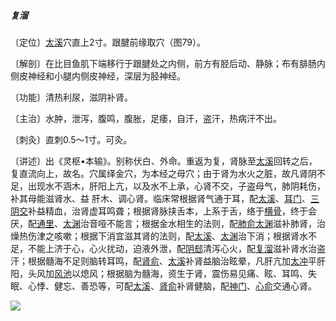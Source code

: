 ##### 复溜

〔定位〕[太溪](https://www.gmzyjc.com/read/zjs/zjs3.1.7-8-0.0.2.3.3.md)穴直上2寸。跟腱前缘取穴（图79）。

〔解剖〕在比目鱼肌下端移行于跟腱处之内侧，前方有胫后动、静脉；布有腓肠内侧皮神经和小腿内侧皮神经，深层为胫神经。

〔功能〕清热利尿，滋阴补肾。

〔主治〕水肿，泄泻，腹鸣，腹胀，足痿，自汗，盗汗，热病汗不出。

〔刺灸〕直刺0.5〜1寸。可灸。

〔讲述〕出《灵枢•本输》。别称伏白、外命。重返为复，肾脉至[太溪](https://www.gmzyjc.com/read/zjs/zjs3.1.7-8-0.0.2.3.3.md)回转之后，复直流向上，故名。穴属绎金穴，为本经之母穴；由于肾为水火之脏，故凡肾阴不足，出现水不涵木，肝阳上亢，以及水不上承，心肾不交，子盗母气，肺阴耗伤，补其母能滋肾水、益 肝木、调心肾。临床常根据肾气通于耳，配[太溪](https://www.gmzyjc.com/read/zjs/zjs3.1.7-8-0.0.2.3.3.md)、[耳门](https://www.gmzyjc.com/read/zjs/zjs3.1.9-12-0.0.2.3.21.md)、[三阴交](https://www.gmzyjc.com/read/zjs/zjs3.1.4-6-0.0.1.3.6.md)补益精血，治肾虚耳鸣聋；根据肾脉挟舌本，上系于舌，络于[横骨](https://www.gmzyjc.com/read/zjs/zjs3.1.7-8-0.0.2.3.11.md)，终于会厌，配[通里](https://www.gmzyjc.com/read/zjs/zjs3.1.4-6-0.0.2.3.5.md)、[太渊](https://www.gmzyjc.com/read/zjs/zjs3.1.1-3-0.1.1.3.9.md)治音哑不能言；根据金水相生的法则，配[肺俞](https://www.gmzyjc.com/read/zjs/zjs3.1.7-8-0.0.1.3.13.md)[太渊](https://www.gmzyjc.com/read/zjs/zjs3.1.1-3-0.1.1.3.9.md)滋补肺肾，治燥热伤津之咳嗽；根据下消宜滋其肾的法则，配[太溪](https://www.gmzyjc.com/read/zjs/zjs3.1.7-8-0.0.2.3.3.md)、[太渊](https://www.gmzyjc.com/read/zjs/zjs3.1.1-3-0.1.1.3.9.md)治下消；根据肾水不足，不能上济于心，心火扰动，迫液外泄，配[阴郄](https://www.gmzyjc.com/read/zjs/zjs3.1.4-6-0.0.2.3.6.md)清泻心火，配[复溜](https://www.gmzyjc.com/read/zjs/zjs3.1.7-8-0.0.2.3.7.md)滋补肾水治盗汗；根据髓海不足则脑转耳鸣，配[肾俞](https://www.gmzyjc.com/read/zjs/zjs3.1.7-8-0.0.1.3.23.md)、[太溪](https://www.gmzyjc.com/read/zjs/zjs3.1.7-8-0.0.2.3.3.md)补肾益脑治眩晕，凡肝亢加[太冲](https://www.gmzyjc.com/read/zjs/zjs3.1.9-12-0.0.4.3.3.md)平肝阳，头风加[风池](https://www.gmzyjc.com/read/zjs/zjs3.1.9-12-0.0.3.3.20.md)以熄风；根据脑为髓海，资生于肾，震伤易见痛、眩、耳鸣、失眠、心悸、健忘、善恐等，可配[太溪](https://www.gmzyjc.com/read/zjs/zjs3.1.7-8-0.0.2.3.3.md)、[肾俞](https://www.gmzyjc.com/read/zjs/zjs3.1.7-8-0.0.1.3.23.md)补肾健脑，配[神门](https://www.gmzyjc.com/read/zjs/zjs3.1.4-6-0.0.2.3.7.md)、[心俞](https://www.gmzyjc.com/read/zjs/zjs3.1.7-8-0.0.1.3.15.md)交通心肾。

![](img/图79.jpg)
